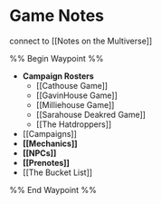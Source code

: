 # Game Notes
connect to [[Notes on the Multiverse]]

%% Begin Waypoint %%
- **Campaign Rosters**
	- [[Cathouse Game]]
	- [[GavinHouse Game]]
	- [[Milliehouse Game]]
	- [[Sarahouse Deakred Game]]
	- [[The Hatdroppers]]
- [[Campaigns]]
- **[[Mechanics]]**
- **[[NPCs]]**
- **[[Prenotes]]**
- [[The Bucket List]]

%% End Waypoint %%